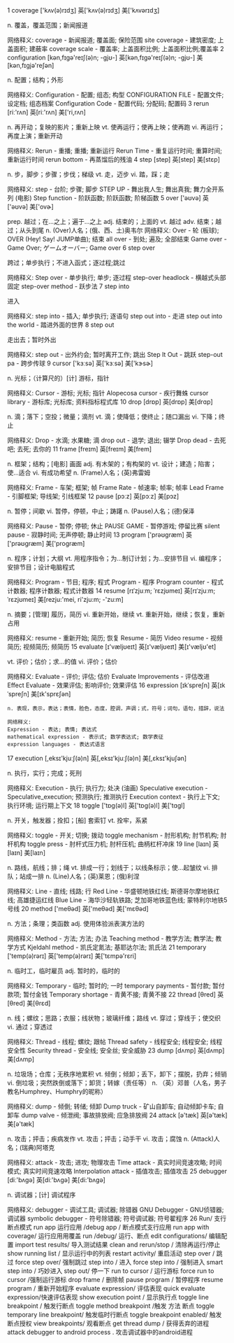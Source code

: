 1    coverage
   ['kʌv(ə)rɪdʒ]  英['kʌv(ə)rɪdʒ]  美['kʌvərɪdʒ]

   n. 覆盖，覆盖范围；新闻报道

   网络释义:
   coverage - 新闻报道; 覆盖面; 保险范围
   site coverage - 建筑密度; 上盖面积; 建蔽率
   coverage scale - 覆盖率; 上盖面积比例; 上盖面积比例;覆盖率
2    configuration
   [kən,fɪgə'reɪʃ(ə)n; -gjʊ-]  英[kən,fɪgə'reɪʃ(ə)n; -gjʊ-]  美[kən,fɪɡjə'reʃən]

   n. 配置；结构；外形

   网络释义:
   Configuration - 配置; 组态; 构型
   CONFIGURATION FILE - 配置文件; 设定档; 组态档案
   Configuration Code - 配置代码; 分配码; 配置码
3    rerun
   [riː'rʌn]  英[riː'rʌn]  美['ri,rʌn]

   n. 再开动；复映的影片；重新上映
   vt. 使再运行；使再上映；使再跑
   vi. 再运行；再度上演；重新开动

   网络释义:
   Rerun - 重播; 重播; 重新运行
   Rerun Time - 重复运行时间; 重算时间; 重新运行时间
   rerun bottom - 再蒸馏后的残油
4    step
   [step]  英[step]  美[stɛp]

   n. 步，脚步；步骤；步伐；梯级
   vt. 走，迈步
   vi. 踏，踩；走

   网络释义:
   step - 台阶; 步骤; 脚步
   STEP UP - 舞出我人生; 舞出真我; 舞力全开系列 (电影)
   Step function - 阶跃函数; 阶跃函数; 阶梯函数
5    over
   ['əʊvə]  英['əʊvə]  美['ovɚ]

   prep. 越过；在…之上；遍于…之上
   adj. 结束的；上面的
   vt. 越过
   adv. 结束；越过；从头到尾
   n. (Over)人名；(俄、西、土)奥韦尔
   网络释义:
   Over - 轮 (板球); OVER (Hey! Say! JUMP单曲); 结束
   all over - 到处; 遍及; 全部结束
   Game over - Game Over; ゲームオーバー; Game over
6   step over


  跨过；单步执行；不进入函式；逐过程;跳过

  网络释义:
  Step over - 单步执行; 单步; 逐过程
  step-over headlock - 横越式头部固定
  step-over method - 跃步法
7   step into


  进入

  网络释义:
  step into - 插入; 单步执行; 逐语句
  step out into - 走进
  step out into the world - 踏进外面的世界
8   step out


  走出去；暂时外出

  网络释义:
  step out - 出外约会; 暂时离开工作; 跳出
  Step It Out - 跳跃
  step-out pa - 跨步传球
9   cursor
  ['kɜːsə]  英['kɜːsə]  美['kɝsɚ]

  n. 光标；（计算尺的）[计] 游标，指针

  网络释义:
  Cursor - 游标; 光标; 指针
  Alopecosa cursor - 疾行舞蛛
  cursor library - 游标库; 光标库; 资料指标程式库
10   drop
   [drɒp]  英[drɒp]  美[drɑp]

   n. 滴；落下；空投；微量；滴剂
   vt. 滴；使降低；使终止；随口漏出
   vi. 下降；终止

   网络释义:
   Drop - 水滴; 水果糖; 滴
   drop out - 退学; 退出; 辍学
   Drop dead - 去死吧; 去死; 去你的
11   frame
   [freɪm]  英[freɪm]  美[frem]

   n. 框架；结构；[电影] 画面
   adj. 有木架的；有构架的
   vt. 设计；建造；陷害；使…适合
   vi. 有成功希望
   n. (Frame)人名；(英)弗雷姆

   网络释义:
   Frame - 车架; 框架; 帧
   Frame Rate - 帧速率; 帧率; 帧率
   Lead Frame - 引脚框架; 导线架; 引线框架
12   pause
   [pɔːz]  英[pɔːz]  美[pɔz]

   n. 暂停；间歇
   vi. 暂停，停顿，中止；踌躇
   n. (Pause)人名；(德)保泽

   网络释义:
   Pause - 暂停; 停顿; 休止
   PAUSE GAME - 暂停游戏; 停留比赛
   silent pause - 寂静时间; 无声停顿; 静止时间
13   program
   ['prəʊɡræm]  英['prəʊɡræm]  美['proɡræm]

   n. 程序；计划；大纲
   vt. 用程序指令；为…制订计划；为…安排节目
   vi. 编程序；安排节目；设计电脑程式

   网络释义:
   Program - 节目; 程序; 程式
   Program - 程序
   Program counter - 程式计数器; 程序计数器; 程式计数器
14   resume
   [rɪˈzjuːm; ˈrɛzjʊmeɪ]  英[rɪˈzjuːm; ˈrɛzjʊmeɪ]  美[rezju:'mei, ri'zju:m; -'zu:m]

   n. 摘要；[管理] 履历，简历
   vi. 重新开始，继续
   vt. 重新开始，继续；恢复，重新占用

   网络释义:
   resume - 重新开始; 简历; 恢复
   Resume - 简历
   Video resume - 视频简历; 视频简历; 频简历
15  evaluate
  [ɪ'væljʊeɪt]  英[ɪ'væljʊeɪt]  美[ɪ'væljʊ'et]

  vt. 评价；估价；求…的值
  vi. 评价；估价

  网络释义:
  Evaluate - 评价; 评估; 估价
  Evaluate Improvements - 评估改进
  Effect Evaluate - 效果评估; 影响评价; 效果评估
16    expression
    [ɪkˈspreʃn]  英[ɪkˈspreʃn]  美[ɪk'sprɛʃən]

    n. 表现，表示，表达；表情，脸色，态度，腔调，声调；式，符号；词句，语句，措辞，说法

    网络释义:
    Expression - 表达; 表情; 表达式
    mathematical expression - 表示式; 数学表达式; 数学表征
    expression languages - 表达式语言
17   execution
   [,eksɪ'kjuːʃ(ə)n]  英[,eksɪ'kjuːʃ(ə)n]  美[,ɛksɪ'kjuʃən]

   n. 执行，实行；完成；死刑

   网络释义:
   Execution - 执行; 执行力; 处决 (油画)
   Speculative execution - Speculative_execution; 预测执行; 推测执行
   Execution context - 执行上下文; 执行环境; 运行期上下文
18   toggle
   ['tɒg(ə)l]  英['tɒg(ə)l]  美['tɑɡl]

   n. 开关，触发器；拴扣；[船] 套索钉
   vt. 拴牢，系紧

   网络释义:
   toggle - 开关; 切换; 拨动
   toggle mechanism - 肘形机构; 肘节机构; 肘杆机构
   toggle press - 肘杆式压力机; 肘杆压机; 曲柄杠杆冲床
19   line
   [laɪn]  英[laɪn]  美[laɪn]

   n. 路线，航线；排；绳
   vt. 排成一行；划线于；以线条标示；使…起皱纹
   vi. 排队；站成一排
   n. (Line)人名；(英)莱恩；(俄)利涅

   网络释义:
   Line - 直线; 线路; 行
   Red Line - 华盛顿地铁红线; 斯德哥尔摩地铁红线; 高雄捷运红线
   Blue Line - 海华沙轻轨铁路; 芝加哥地铁蓝色线; 蒙特利尔地铁5号线
20   method
   ['meθəd]  英['meθəd]  美['mɛθəd]

   n. 方法；条理；类函数
   adj. 使用体验派表演方法的

   网络释义:
   Method - 方法; 方法; 办法
   Teaching method - 教学方法; 教学法; 教学方式
   Kjeldahl method - 凯氏定氮法; 基耶达尔法; 凯氏法
21   temporary
   ['temp(ə)rərɪ]  英['temp(ə)rərɪ]  美['tɛmpə'rɛri]

   n. 临时工，临时雇员
   adj. 暂时的，临时的

   网络释义:
   Temporary - 临时; 暂时的; 一时
   temporary payments - 暂付款; 暂付款项; 暂付金钱
   Temporary shortage - 青黄不接; 青黄不接
22   thread
   [θred]  英[θred]  美[θrɛd]

   n. 线；螺纹；思路；衣服；线状物；玻璃纤维；路线
   vt. 穿过；穿线于；使交织
   vi. 通过；穿透过

   网络释义:
   Thread - 线程; 螺纹; 跟帖
   Thread safety - 线程安全; 线程安全; 线程安全性
   Security thread - 安全线; 安全丝; 安全威胁
23   dump
   [dʌmp]  英[dʌmp]  美[dʌmp]

   n. 垃圾场；仓库；无秩序地累积
   vt. 倾倒；倾卸；丢下，卸下；摆脱，扔弃；倾销
   vi. 倒垃圾；突然跌倒或落下；卸货；转嫁（责任等）
   n. （英）邓普（人名，男子教名Humphrey、Humphry的昵称）

   网络释义:
   dump - 倾倒; 转储; 倾卸
   Dump truck - 矿山自卸车; 自动倾卸卡车; 自卸车
   dump valve - 倾泄阀; 事故排放阀; 应急排放阀
24   attack
   [ə'tæk]  英[ə'tæk]  美[ə'tæk]

   n. 攻击；抨击；疾病发作
   vt. 攻击；抨击；动手干
   vi. 攻击；腐蚀
   n. (Attack)人名；(瑞典)阿塔克

   网络释义:
   attack - 攻击; 进攻; 物理攻击
   Time attack - 真实时间竞速攻略; 时间模式; 真实时间竞速攻略
   Interpolation attack - 插值攻击; 插值攻击
25   debugger
   [diː'bʌgə]  英[diː'bʌgə]  美[di:'bʌɡə]

   n. 调试器；[计] 调试程序

   网络释义:
   debugger - 调试工具; 调试器; 除错器
   GNU Debugger - GNU侦错器; 调试器
   symbolic debugger - 符号除错器; 符号调试器; 符号翟程序
26
Run/ 支行断点模式
run app 运行应用
/debug app /  断点模式支行应用
run app with coverage/ 运行应用用覆盖
run /debug/ 运行、断点
edit configurations/  编辑配置
import test results/ 导入测试结果
clean and rerun/stop / 清除再运行/停止
show running list / 显示运行中的列表
restart activity/ 重启活动
step over / 跳过
force step over/ 强制跳过
step into / 进入
 force step into / 强制进入
 smart step into / 巧妙进入
  step out/ 停一下
  run to cursor / 运行游标
  force run to cursor /强制运行游标
   drop frame / 删除帧
    pause program / 暂停程序
    resume program / 重新开始程序
    evaluate expression/ 评估表现
    quick evaluate expression/快速评估表现
    show execution point / 显示执行点
    toggle line breakpoint / 触发行断点
    toggle method breakpoint /触发 方法 断点
    toggle temporary line breakpoint/ 触发临时行断点
    toggle breakpoint enabled/ 触发断点授权
     view breakpoints/ 观看断点
     get thread dump / 获得丢弃的进程
     attack debugger to android process . 攻击调试器中的android进程